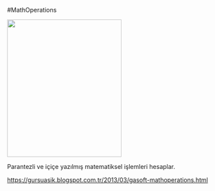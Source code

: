 #MathOperations

<img border="0" height="320" src="https://3.bp.blogspot.com/-15iy2CMMxPQ/UTo68UegGsI/AAAAAAAAAFY/ZTB8OjGjryE/s320/GASoft+MathOperations.jpg" width="266">

Parantezli ve içiçe yazılmış matematiksel işlemleri hesaplar.

https://gursuasik.blogspot.com.tr/2013/03/gasoft-mathoperations.html
